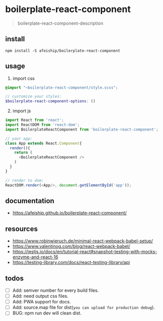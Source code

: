 # boilerplate-react-component
> boilerplate-react-component-description

## install
```shell
npm install -S afeiship/boilerplate-react-component
```

## usage
1. import css
  ```scss
  @import "~boilerplate-react-component/style.scss";

  // customize your styles:
  $boilerplate-react-component-options: ()
  ```
2. import js
  ```js
  import React from 'react';
  import ReactDOM from 'react-dom';
  import BoilerplateReactComponent from 'boilerplate-react-component';
  
  // your app:
  class App extends React.Component{
    render(){
      return (
        <BoilerplateReactComponent />
      )
    }
  }

  // render to dom:
  ReactDOM.render(<App/>, document.getElementById('app'));
  ```

## documentation
- https://afeiship.github.io/boilerplate-react-component/

## resources
- https://www.robinwieruch.de/minimal-react-webpack-babel-setup/
- https://www.valentinog.com/blog/react-webpack-babel/
- https://jestjs.io/docs/en/tutorial-react#snapshot-testing-with-mocks-enzyme-and-react-16
- https://testing-library.com/docs/react-testing-library/api

## todos
- [ ] Add: semver number for every build files.
- [ ] Add: need output css files.
- [ ] Add: PWA support for docs.
- [ ] Add: source.map file for dist(`you can upload for production debug`).
- [ ] BUG: npm run dev will clean dist.
